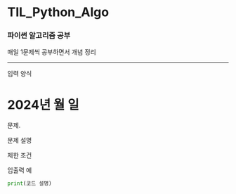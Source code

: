 # TIL_Python_Algo



### 파이썬 알고리즘 공부

매일 1문제씩 공부하면서 개념 정리

---

입력 양식

# 2024년 월 일

문제.

문제 설명

제한 조건

입출력 예

```python
print(코드 설명)
```

